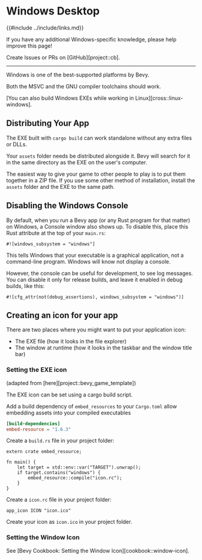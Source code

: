 # Windows Desktop

{{#include ../include/links.md}}

If you have any additional Windows-specific knowledge,
please help improve this page!

Create Issues or PRs on [GitHub][project::cb].

---

Windows is one of the best-supported platforms by Bevy.

Both the MSVC and the GNU compiler toolchains should work.

[You can also build Windows EXEs while working in Linux][cross::linux-windows].

## Distributing Your App

The EXE built with `cargo build` can work standalone without any extra files or DLLs.

Your `assets` folder needs be distributed alongside it. Bevy will search for it in
the same directory as the EXE on the user's computer.

The easiest way to give your game to other people to play is to put them
together in a ZIP file. If you use some other method of installation,
install the `assets` folder and the EXE to the same path.

## Disabling the Windows Console

By default, when you run a Bevy app (or any Rust program for that matter)
on Windows, a Console window also shows up. To disable this,
place this Rust attribute at the top of your `main.rs`:

```rust,no_run,noplayground
#![windows_subsystem = "windows"]
```

This tells Windows that your executable is a graphical application, not a
command-line program. Windows will know not display a console.

However, the console can be useful for development, to see log messages.
You can disable it only for release builds, and leave it enabled in debug
builds, like this:

```rust,no_run,noplayground
#![cfg_attr(not(debug_assertions), windows_subsystem = "windows")]
```

## Creating an icon for your app

There are two places where you might want to put your application icon:
 - The EXE file (how it looks in the file explorer)
 - The window at runtime (how it looks in the taskbar and the window title bar)

### Setting the EXE icon

(adapted from [here][project::bevy_game_template])

The EXE icon can be set using a cargo build script.

Add a build dependency of `embed_resources` to your `Cargo.toml` allow embedding assets into your compiled executables
```toml
[build-dependencies]
embed-resource = "1.6.3"
```

Create a `build.rs` file in your project folder:

```rust,no_run,noplayground
extern crate embed_resource;

fn main() {
    let target = std::env::var("TARGET").unwrap();
    if target.contains("windows") {
        embed_resource::compile("icon.rc");
    }
}
```

Create a `icon.rc` file in your project folder:

```
app_icon ICON "icon.ico"
```

Create your icon as `icon.ico` in your project folder.

### Setting the Window Icon

See [Bevy Cookbook: Setting the Window Icon][cookbook::window-icon].


